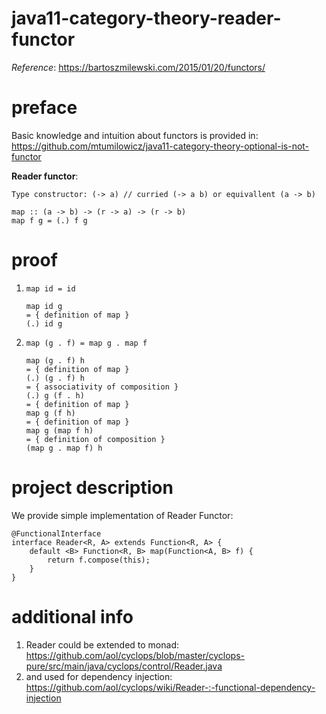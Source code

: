 # java11-category-theory-reader-functor
_Reference_: https://bartoszmilewski.com/2015/01/20/functors/

# preface
Basic knowledge and intuition about functors is provided in: 
https://github.com/mtumilowicz/java11-category-theory-optional-is-not-functor

**Reader functor**:
```
Type constructor: (-> a) // curried (-> a b) or equivallent (a -> b)

map :: (a -> b) -> (r -> a) -> (r -> b)
map f g = (.) f g
```

# proof
1. `map id = id`
    ```
    map id g
    = { definition of map }
    (.) id g
    ```
1. `map (g . f) = map g . map f`
    ```
    map (g . f) h 
    = { definition of map }
    (.) (g . f) h
    = { associativity of composition }
    (.) g (f . h)
    = { definition of map }
    map g (f h)
    = { definition of map }
    map g (map f h)
    = { definition of composition }
    (map g . map f) h
    ```
    
# project description
We provide simple implementation of Reader Functor:
```
@FunctionalInterface
interface Reader<R, A> extends Function<R, A> {
    default <B> Function<R, B> map(Function<A, B> f) {
        return f.compose(this);
    }
}

``` 

# additional info
1. Reader could be extended to monad: 
https://github.com/aol/cyclops/blob/master/cyclops-pure/src/main/java/cyclops/control/Reader.java
1. and used for dependency injection: 
https://github.com/aol/cyclops/wiki/Reader-:-functional-dependency-injection